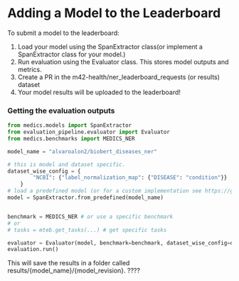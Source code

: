 # Adding a Model to the Leaderboard

To submit a model to the leaderboard:
1. Load your model using the SpanExtractor class(or implement a SpanExtractor class for your model.)
2. Run evaluation using the Evaluator class. This stores model outputs and metrics.
3. Create a PR in the m42-health/ner_leaderboard_requests (or results) dataset 
4. Your model results will be uploaded to the leaderboard!

### Getting the evaluation outputs

```python
from medics.models import SpanExtractor
from evaluation_pipeline.evaluator import Evaluator
from medics.benchmarks import MEDICS_NER

model_name = "alvaroalon2/biobert_diseases_ner"

# this is model and dataset specific.
dataset_wise_config = {
        "NCBI": {"label_normalization_map": {"DISEASE": "condition"}}
    }
# load a predefined model (or for a custom implementation see https://github.com/WadoodAbdul/medics_ner/blob/main/docs/custom_model_implementation.md)
model = SpanExtractor.from_predefined(model_name)


benchmark = MEDICS_NER # or use a specific benchmark
# or 
# tasks = mteb.get_tasks(...) # get specific tasks

evaluator = Evaluator(model, benchmark=benchmark, dataset_wise_config=dataset_wise_config)
evaluation.run()
```
This will save the results in a folder called results/{model_name}/{model_revision}. ????

### 



